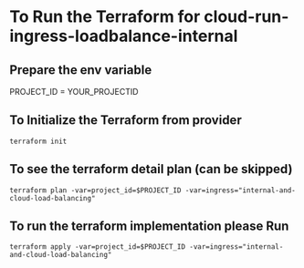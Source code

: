 # To Run the Terraform for cloud-run-ingress-loadbalance-internal

## Prepare the env variable 
PROJECT_ID = YOUR_PROJECTID

## To Initialize the Terraform from provider
```
terraform init
```

## To see the terraform detail plan (can be skipped)
```
terraform plan -var=project_id=$PROJECT_ID -var=ingress="internal-and-cloud-load-balancing"
```

## To run the terraform implementation please Run
```
terraform apply -var=project_id=$PROJECT_ID -var=ingress="internal-and-cloud-load-balancing"
```
